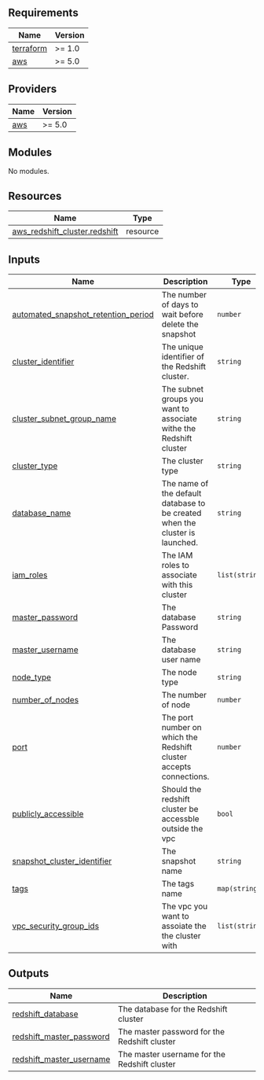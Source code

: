 ## Requirements

| Name | Version |
|------|---------|
| <a name="requirement_terraform"></a> [terraform](#requirement\_terraform) | >= 1.0 |
| <a name="requirement_aws"></a> [aws](#requirement\_aws) | >= 5.0 |

## Providers

| Name | Version |
|------|---------|
| <a name="provider_aws"></a> [aws](#provider\_aws) | >= 5.0 |

## Modules

No modules.

## Resources

| Name | Type |
|------|------|
| [aws_redshift_cluster.redshift](https://registry.terraform.io/providers/hashicorp/aws/latest/docs/resources/redshift_cluster) | resource |

## Inputs

| Name | Description | Type | Default | Required |
|------|-------------|------|---------|:--------:|
| <a name="input_automated_snapshot_retention_period"></a> [automated\_snapshot\_retention\_period](#input\_automated\_snapshot\_retention\_period) | The number of days to wait before delete the snapshot | `number` | `1` | no |
| <a name="input_cluster_identifier"></a> [cluster\_identifier](#input\_cluster\_identifier) | The unique identifier of the Redshift cluster. | `string` | `null` | no |
| <a name="input_cluster_subnet_group_name"></a> [cluster\_subnet\_group\_name](#input\_cluster\_subnet\_group\_name) | The subnet groups you want to associate withe the Redshift cluster | `string` | `null` | no |
| <a name="input_cluster_type"></a> [cluster\_type](#input\_cluster\_type) | The cluster type | `string` | `"single-node"` | no |
| <a name="input_database_name"></a> [database\_name](#input\_database\_name) | The name of the default database to be created when the cluster is launched. | `string` | `null` | no |
| <a name="input_iam_roles"></a> [iam\_roles](#input\_iam\_roles) | The IAM roles to associate with this cluster | `list(string)` | `[]` | no |
| <a name="input_master_password"></a> [master\_password](#input\_master\_password) | The database Password | `string` | `null` | no |
| <a name="input_master_username"></a> [master\_username](#input\_master\_username) | The database user name | `string` | `"admin"` | no |
| <a name="input_node_type"></a> [node\_type](#input\_node\_type) | The node type | `string` | `"dc2.large"` | no |
| <a name="input_number_of_nodes"></a> [number\_of\_nodes](#input\_number\_of\_nodes) | The number of node | `number` | `1` | no |
| <a name="input_port"></a> [port](#input\_port) | The port number on which the Redshift cluster accepts connections. | `number` | `5439` | no |
| <a name="input_publicly_accessible"></a> [publicly\_accessible](#input\_publicly\_accessible) | Should the redshift  cluster be accessble outside the vpc | `bool` | `false` | no |
| <a name="input_snapshot_cluster_identifier"></a> [snapshot\_cluster\_identifier](#input\_snapshot\_cluster\_identifier) | The snapshot name | `string` | `null` | no |
| <a name="input_tags"></a> [tags](#input\_tags) | The tags name | `map(string)` | `null` | no |
| <a name="input_vpc_security_group_ids"></a> [vpc\_security\_group\_ids](#input\_vpc\_security\_group\_ids) | The vpc you want to assoiate the the cluster with | `list(string)` | `[]` | no |

## Outputs

| Name | Description |
|------|-------------|
| <a name="output_redshift_database"></a> [redshift\_database](#output\_redshift\_database) | The database for the Redshift cluster |
| <a name="output_redshift_master_password"></a> [redshift\_master\_password](#output\_redshift\_master\_password) | The master password for the Redshift cluster |
| <a name="output_redshift_master_username"></a> [redshift\_master\_username](#output\_redshift\_master\_username) | The master username for the Redshift cluster |
